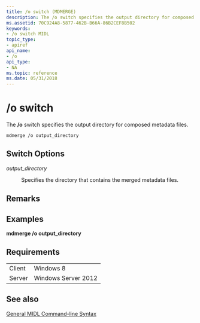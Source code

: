 ```yaml
---
title: /o switch (MDMERGE)
description: The /o switch specifies the output directory for composed metadata files.
ms.assetid: 70C924A8-5877-462B-B66A-86B2CEF8B502
keywords:
- /o switch MIDL
topic_type:
- apiref
api_name:
- /o
api_type:
- NA
ms.topic: reference
ms.date: 05/31/2018
---
```


# /o switch

The **/o** switch specifies the output directory for composed metadata files.

``` syntax
mdmerge /o output_directory
```

## Switch Options

<dl> <dt>

*output\_directory* 
</dt> <dd>

Specifies the directory that contains the merged metadata files.

</dd> </dl>

## Remarks

## Examples

**mdmerge /o output\_directory**

## Requirements



|                   |                                |
|-------------------|--------------------------------|
| Client<br/> | Windows 8<br/>           |
| Server<br/> | Windows Server 2012<br/> |



## See also

<dl> <dt>

[General MIDL Command-line Syntax](general-midl-command-line-syntax.md)
</dt> </dl>

 

 





